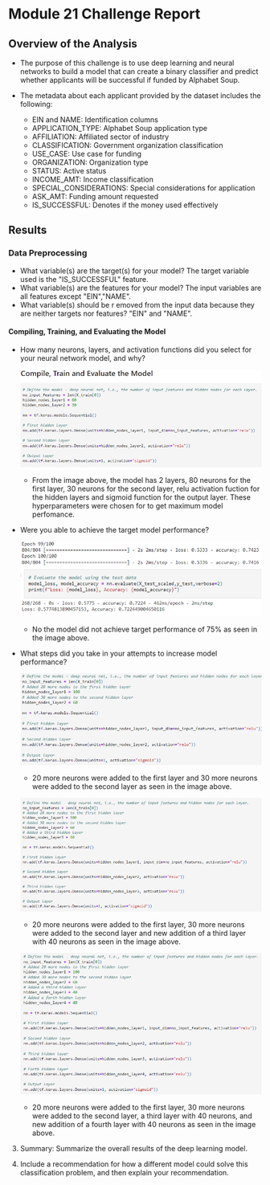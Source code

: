 # Module 21 Challenge Report

## Overview of the Analysis

* The purpose of this challenge is to use deep learning and neural networks to build a model that can create a binary classifier and predict whether applicants will be successful if funded by Alphabet Soup.

* The metadata about each applicant provided by the dataset includes the following:
    * EIN and NAME: Identification columns
    * APPLICATION_TYPE: Alphabet Soup application type
    * AFFILIATION: Affiliated sector of industry
    * CLASSIFICATION: Government organization classification
    * USE_CASE: Use case for funding
    * ORGANIZATION: Organization type
    * STATUS: Active status
    * INCOME_AMT: Income classification
    * SPECIAL_CONSIDERATIONS: Special considerations for application
    * ASK_AMT: Funding amount requested
    * IS_SUCCESSFUL: Denotes if the money used effectively

## Results

### Data Preprocessing
* What variable(s) are the target(s) for your model?
    The target variable used is the "IS_SUCCESSFUL" feature.
* What variable(s) are the features for your model?
    The input variables are all features except "EIN","NAME". 
* What variable(s) should be r
emoved from the input data because they are neither targets nor features?
    "EIN" and "NAME".

#### Compiling, Training, and Evaluating the Model
* How many neurons, layers, and activation functions did you select for your neural network model, and why?
    
    ![Model Hyperparameters](Images/Model_HyperParameters.PNG)

    * From the image above, the model has 2 layers, 80 neurons for the first layer, 30 neurons for the second layer, relu activation fuction for the hidden layers and sigmoid function for the output layer. These hyperparameters were chosen for to get maximum model perfomance.

* Were you able to achieve the target model performance?
    
    ![Model Accuracy](Images/Model_Accuracy.PNG)

    * No the model did not achieve target performance of 75% as seen in the image above.

* What steps did you take in your attempts to increase model performance?

    ![OptimizedModel_1 Hyperparameters](Images/OptimizedModel_1_HyperParameters.PNG)

    * 20 more neurons were added to the first layer and 30 more neurons were added to the second layer as seen in the image above.

    ![OptimizedModel_2 Hyperparameters](Images/OptimizedModel_2_HyperParameters.PNG)

    * 20 more neurons were added to the first layer, 30 more neurons were added to the second layer and new addition of a third layer with 40 neurons as seen in the image above.

    ![OptimizedModel_3 Hyperparameters](Images/OptimizedModel_3_HyperParameters.PNG)

    * 20 more neurons were added to the first layer, 30 more neurons were added to the second layer, a third layer with 40 neurons, and new addition of a fourth layer with 40 neurons as seen in the image above.

3. Summary: Summarize the overall results of the deep learning model. 

4. Include a recommendation for how a different model could solve this classification problem, and then explain your recommendation.